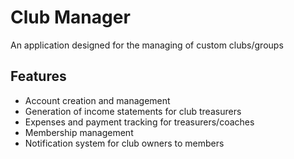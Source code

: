# Club Manager
An application designed for the managing of custom clubs/groups

## Features
* Account creation and management
* Generation of income statements for club treasurers
* Expenses and payment tracking for treasurers/coaches
* Membership management
* Notification system for club owners to members
